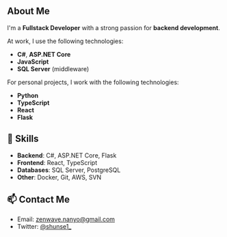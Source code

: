 ## About Me
I'm a **Fullstack Developer** with a strong passion for **backend development**.

At work, I use the following technologies:
- **C#**, **ASP.NET Core**
- **JavaScript**
- **SQL Server** (middleware)

For personal projects, I work with the following technologies:
- **Python**
- **TypeScript**
- **React**
- **Flask**

## 🚀 Skills
- **Backend**: C#, ASP.NET Core, Flask
- **Frontend**: React, TypeScript
- **Databases**: SQL Server, PostgreSQL
- **Other**: Docker, Git, AWS, SVN

## 📫 Contact Me
- Email: [zenwave.nanyo@gmail.com](mailto:youremail@example.com)
- Twitter: [@shunse1_](https://twitter.com/shunse1_)
